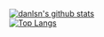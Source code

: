[![danlsn's github stats](https://github-readme-stats.vercel.app/api?username=danlsn&show_icons=true)](https://github.com/danlsn/)  
[![Top Langs](https://github-readme-stats.vercel.app/api/top-langs/?username=danlsn&layout=compact)](https://github.com/danlsn/)  

